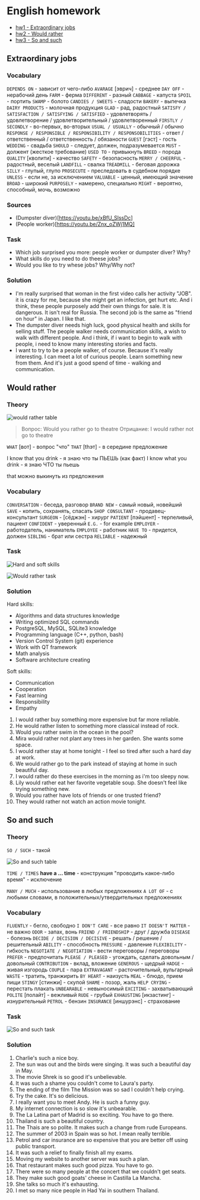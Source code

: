 # English homework

- [hw1 - Extraordinary jobs](#extraordinary-jobs)
- [hw2 - Would rather](#would-rather)
- [hw3 - So and such](#so-and-such)

## Extraordinary jobs

### Vocabulary

`DEPENDS ON` - зависит от чего-либо
`AVARAGE` [эврич] - среднее
`DAY OFF` - нерабочий день
`FARM` - ферма
`DIFFERENT` - разный
`CABBAGE` - капуста
`SPOIL` - портить
`SWAMP` - болото
`CANDIES / SWEETS` - сладости
`BAKERY` - выпечка
`DAIRY PRODUCTS` - молочная продукция
`GLAD` - рад, радостный
`SATISFY / SATISFACTION / SATISFYING / SATISFIED` - удовлетворять / удовлетворение / удовлетворительный / удовлетворенный
`FIRSTLY / SECONDLY` - во-первых, во-вторых
`USUAL / USUALLY` - обычный / обычно
`RESPONSE / RESPONSIBLE / RESPONSIBILITY / RESPONSOBILITIES` - ответ / ответственный / ответственность / обязаности
`GUEST` [гэст] - гость
`WEDDING` - свадьба
`SHOULD` - следует, должен, подразумевается
`MUST` - должент (жесткое требование)
`USED TO` - привыкнуть
`BREED` - порода
`QUALITY` [кволити] - качество
`SAFETY` - безопасность
`MERRY / CHEERFUL` - радостный, веселый
`LANDFILL` - свалка
`TREADMILL` - беговая дорожка
`SILLY` - глупый, глупо
`PROSECUTE` - преследовать в судебном порядке
`UNLESS` - если не, за исключением
`VALUABLE` - ценный, имеющий значение
`BROAD` - широкий
`PURPOSELY` - намерено, специально
`MIGHT` - вероятно, способный, мочь, возможно

### Sources

- (Dumpster diver)[https://youtu.be/xBfU_SlssDc]
- (People worker)[https://youtu.be/Znx_oZWj1MQ]

### Task

- Which job surprised you more: people worker or dumpster diver? Why?
- What skills do you need to do theese jobs?
- Would you like to try whese jobs? Why/Why not?

### Solution

- I'm really surprised that woman in the first video calls her activity "JOB". it is crazy for me, because she might get an infection, get hurt etc. And i think, these people purposely add their own things for sale. It is dangerous. It isn't real for Russia. The second job is the same as "friend on hour" in Japan. I like that.
- The dumpster diver needs high luck, good physical health and skills for selling stuff. The people walker needs communication skills, a wish to walk with different people. And i think, if i want to begin to walk with people, i need to know many interesting stories and facts.
- I want to try to be a people walker, of course. Because it's really interesting. I can meet a lot of curious people. Learn something new from them. And it's just a good spend of time - walking and communication.

## Would rather

### Theory

![would rather table](/src/would_rather_table.png)

> Вопрос: Would you rather go to theatre
> Отрицание: I would rather not go to theatre

`WHAT` [вот] - вопрос "что"
`THAT` [thэт] - в середине предложение

I know that you drink - я знаю что ты ПЬЕШЬ (как факт)
I know what you drink - я знаю ЧТО ты пьешь

that можно выкинуть из предложения

### Vocabulary

`CONVERSATION` - беседа, разговор
`BRAND NEW` - самый новый, новейший
`SAVE` - копить, сохранять, спасать
`SHOP CONSULTANT` - продавец-консультант
`SURGEON` - [сёджэн] - хирург
`PATIENT` [пэйшент] - терпеливый, пациент
`CONFIDENT` - уверенный
`E.G.` - for example
`EMPLOYER` - работодатель, наниматель
`EMPLOYEE` - работник
`HAVE TO` - придется, должен
`SIBLING` - брат или сестра
`RELIABLE` - надежный

### Task

![Hard and soft skills](/src/hard_and_soft_skills.png)

![Would rather task](/src/would_rather_task.png)

### Solution

Hard skills:
- Algorithms and data structures knowledge
- Writing optimized SQL commands
- PostgreSQL, MySQL, SQLite3 knowledge
- Programming language (C++, python, bash)
- Version Control System (git) experience
- Work with QT framework
- Math analysis
- Software architecture creating

Soft skills:
- Communication
- Cooperation
- Fast learning
- Responsibility
- Empathy


1. I would rather buy something more expensive but far more reliable.
2. He would rather listen to something more classical instead of rock.
3. Would you rather swim in the ocean in the pool?
4. Mira would rather not plant any trees in her garden. She wants some space.
5. I would rather stay at home tonight - I feel so tired after such a hard day at work.
6. We would rather go to the park instead of staying at home in such beautiful day.
7. I would rather do these exercises in the morning as i'm too sleepy now.
8. Lily would rather eat her favorite vegetable soup. She doesn't feel like trying something new.
9. Would you rather have lots of friends or one trusted friend?
10. They would rather not watch an action movie tonight.

## So and such

### Theory

`SO / SUCH` - такой

![So and such table](/src/so_such_table.png)

`TIME / TIMES`
**have a … time** - конструкция "проводить какое-либо время" - исключение

`MANY / MUCH` - использование в любых предложениях
`A LOT OF` - с любыми словами, в положительных/утвердительных предложениях 

### Vocabulary

`FLUENTLY` - бегло, свободно
`I DON'T CARE` - все равно
`IT DOESN'T MATTER` - не важно
`ODOR` - запах, вонь
`FRIEND / FRIENDSHIP` - друг / дружба
`DISEASE` - болезнь
`DECIDE / DECISION / DECISIVE` - решать / решение / решительный
`ABILITY` - способность
`PRESSURE` - давление
`FLEXIBILITY` - гибкость
`NEGOTIATE / NEGOTIATION` - вести переговоры / переговоры
`PREFER` - предпочитать
`PLEASE / PLEASED` - угождать, сделать довольным / довольный
`CONTRIBUTION` - вклад, вложение
`GENEROUS` - щедрый
`HADGE` - живая изгородь
`COUPLE` - пара
`EXTRAVAGANT` - расточительный, вульгарный
`WASTE` - тратить, транжирить
`BY HEART` - наизусть
`MEAL` - блюдо, прием пищи
`STINGY` [стинжи] - скупой
`SHAME` - позор, жаль
`HELP CRYING` - перестать плакать
`UNBEARABLE` - невыносимый
`EXCITING` - захватывающий
`POLITE` [полайт] - вежливый
`RUDE` - грубый
`EXHAUSTING` [икзастинг] - изнурительный
`PETROL` - бензин
`INSURANCE` [иншурэнс] - страхование

### Task

![So and such task](/src/so_such_task.png)

### Solution

1. Charlie's such a nice boy.
2. The sun was out and the birds were singing. It was such a beautiful day in May.
3. The movie Shrek is so good it's unbelievable.
4. It was such a shame you couldn't come to Laura's party.
5. The ending of the film The Mission was so sad I couldn't help crying.
6. Try the cake. It's so delicious.
7. I really want you to meet Andy. He is such a funny guy.
8. My internet connection is so slow it's unbearable.
9. The La Latina part of Madrid is so exciting. You have to go there.
10. Thailand is such a beautiful country.
11. The Thais are so polite. It makes such a change from rude Europeans.
12. The summer of 2003 in Spain was so hot. I mean really terrible.
13. Petrol and car insurance are so expensive that you are better off using public transport.
14. It was such a relief to finally finish all my exams.
15. Moving my website to another server was such a plan.
16. That restaurant makes such good pizza. You have to go.
17. There were so many people at the concert that we couldn't get seats.
18. They make such good goats' cheese in Castilla La Mancha.
19. She talks so much it's exhausting.
20. I met so many nice people in Had Yai in southern Thailand.

